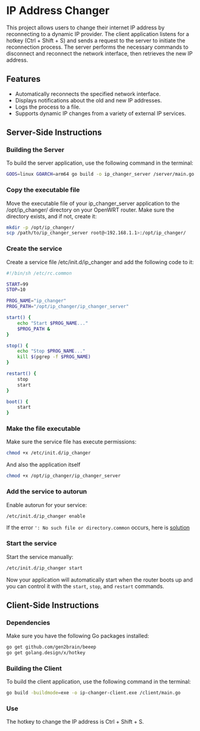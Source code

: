 # IP Address Changer

This project allows users to change their internet IP address by reconnecting to a dynamic IP provider. The client application listens for a hotkey (Ctrl + Shift + S) and sends a request to the server to initiate the reconnection process. The server performs the necessary commands to disconnect and reconnect the network interface, then retrieves the new IP address.

## Features

- Automatically reconnects the specified network interface.
- Displays notifications about the old and new IP addresses.
- Logs the process to a file.
- Supports dynamic IP changes from a variety of external IP services.

## Server-Side Instructions

### Building the Server
To build the server application, use the following command in the terminal:
```bash
GOOS=linux GOARCH=arm64 go build -o ip_changer_server /server/main.go
```

### Copy the executable file
Move the executable file of your ip_changer_server application to the /opt/ip_changer/ directory on your OpenWRT router. Make sure the directory exists, and if not, create it:
```bash
mkdir -p /opt/ip_changer/
scp /path/to/ip_changer_server root@<192.168.1.1>:/opt/ip_changer/

```

### Create the service
Create a service file /etc/init.d/ip_changer and add the following code to it:

```sh
#!/bin/sh /etc/rc.common

START=99  
STOP=10   

PROG_NAME="ip_changer"
PROG_PATH="/opt/ip_changer/ip_changer_server" 

start() {
    echo "Start $PROG_NAME..."
    $PROG_PATH &
}

stop() {
    echo "Stop $PROG_NAME..."
    kill $(pgrep -f $PROG_NAME)
}

restart() {
    stop
    start
}

boot() {
    start
}
```
### Make the file executable
Make sure the service file has execute permissions:
```bash
chmod +x /etc/init.d/ip_changer
```
And also the application itself
```bash
chmod +x /opt/ip_changer/ip_changer_server
```
### Add the service to autorun
Enable autorun for your service:

```bash
/etc/init.d/ip_changer enable
```

If the error `': No such file or directory.common` occurs, here is [solution](https://stackoverflow.com/questions/73799370/no-such-file-or-directory-common)
### Start the service
Start the service manually:

```bash
/etc/init.d/ip_changer start
```
Now your application will automatically start when the router boots up and you can control it with the `start`, `stop`, and `restart` commands.

## Client-Side Instructions

### Dependencies

Make sure you have the following Go packages installed:

```bash
go get github.com/gen2brain/beeep
go get golang.design/x/hotkey
```

### Building the Client
To build the client application, use the following command in the terminal:
```bash
go build -buildmode=exe -o ip-changer-client.exe /client/main.go 
```

### Use 
The hotkey to change the IP address is Ctrl + Shift + S.



